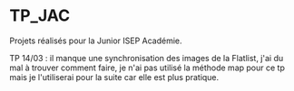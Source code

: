 # TP_JAC
Projets réalisés pour la Junior ISEP Académie.

TP 14/03 : il manque une synchronisation des images de la Flatlist, j'ai du mal à trouver comment faire, je n'ai pas utilisé la méthode map pour ce tp mais je l'utiliserai pour la suite car elle est plus pratique.
